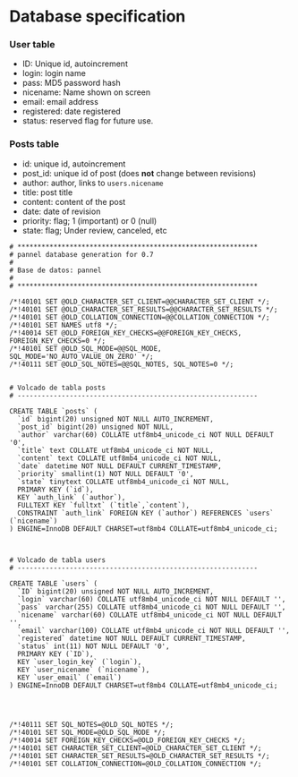 # Database specification

### User table
- ID: Unique id, autoincrement
- login: login name
- pass: MD5 password hash
- nicename: Name shown on screen
- email: email address
- registered: date registered
- status: reserved flag for future use.

### Posts table
- id: unique id, autoincrement
- post_id: unique id of post (does **not** change between revisions)
- author: author, links to `users.nicename`
- title: post title
- content: content of the post
- date: date of revision
- priority: flag; 1 (important) or 0 (null)
- state: flag; Under review, canceled, etc



```
# ************************************************************
# pannel database generation for 0.7
#
# Base de datos: pannel
#
# ************************************************************

/*!40101 SET @OLD_CHARACTER_SET_CLIENT=@@CHARACTER_SET_CLIENT */;
/*!40101 SET @OLD_CHARACTER_SET_RESULTS=@@CHARACTER_SET_RESULTS */;
/*!40101 SET @OLD_COLLATION_CONNECTION=@@COLLATION_CONNECTION */;
/*!40101 SET NAMES utf8 */;
/*!40014 SET @OLD_FOREIGN_KEY_CHECKS=@@FOREIGN_KEY_CHECKS, FOREIGN_KEY_CHECKS=0 */;
/*!40101 SET @OLD_SQL_MODE=@@SQL_MODE, SQL_MODE='NO_AUTO_VALUE_ON_ZERO' */;
/*!40111 SET @OLD_SQL_NOTES=@@SQL_NOTES, SQL_NOTES=0 */;


# Volcado de tabla posts
# ------------------------------------------------------------

CREATE TABLE `posts` (
  `id` bigint(20) unsigned NOT NULL AUTO_INCREMENT,
  `post_id` bigint(20) unsigned NOT NULL,
  `author` varchar(60) COLLATE utf8mb4_unicode_ci NOT NULL DEFAULT '0',
  `title` text COLLATE utf8mb4_unicode_ci NOT NULL,
  `content` text COLLATE utf8mb4_unicode_ci NOT NULL,
  `date` datetime NOT NULL DEFAULT CURRENT_TIMESTAMP,
  `priority` smallint(1) NOT NULL DEFAULT '0',
  `state` tinytext COLLATE utf8mb4_unicode_ci NOT NULL,
  PRIMARY KEY (`id`),
  KEY `auth_link` (`author`),
  FULLTEXT KEY `fulltxt` (`title`,`content`),
  CONSTRAINT `auth_link` FOREIGN KEY (`author`) REFERENCES `users` (`nicename`)
) ENGINE=InnoDB DEFAULT CHARSET=utf8mb4 COLLATE=utf8mb4_unicode_ci;



# Volcado de tabla users
# ------------------------------------------------------------

CREATE TABLE `users` (
  `ID` bigint(20) unsigned NOT NULL AUTO_INCREMENT,
  `login` varchar(60) COLLATE utf8mb4_unicode_ci NOT NULL DEFAULT '',
  `pass` varchar(255) COLLATE utf8mb4_unicode_ci NOT NULL DEFAULT '',
  `nicename` varchar(60) COLLATE utf8mb4_unicode_ci NOT NULL DEFAULT '',
  `email` varchar(100) COLLATE utf8mb4_unicode_ci NOT NULL DEFAULT '',
  `registered` datetime NOT NULL DEFAULT CURRENT_TIMESTAMP,
  `status` int(11) NOT NULL DEFAULT '0',
  PRIMARY KEY (`ID`),
  KEY `user_login_key` (`login`),
  KEY `user_nicename` (`nicename`),
  KEY `user_email` (`email`)
) ENGINE=InnoDB DEFAULT CHARSET=utf8mb4 COLLATE=utf8mb4_unicode_ci;




/*!40111 SET SQL_NOTES=@OLD_SQL_NOTES */;
/*!40101 SET SQL_MODE=@OLD_SQL_MODE */;
/*!40014 SET FOREIGN_KEY_CHECKS=@OLD_FOREIGN_KEY_CHECKS */;
/*!40101 SET CHARACTER_SET_CLIENT=@OLD_CHARACTER_SET_CLIENT */;
/*!40101 SET CHARACTER_SET_RESULTS=@OLD_CHARACTER_SET_RESULTS */;
/*!40101 SET COLLATION_CONNECTION=@OLD_COLLATION_CONNECTION */;
```
